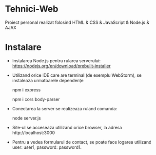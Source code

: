 # Tehnici-Web
Proiect personal realizat folosind HTML & CSS & JavaScript & Node.js & AJAX 

# Instalare
- Instalarea Node.js pentru rularea serverului: https://nodejs.org/en/download/prebuilt-installer 
- Utilizand orice IDE care are terminal (de exemplu WebStorm), se instaleaza urmatoarele dependențe

    npm i express

    npm i cors body-parser

- Conectarea la server se realizeaza ruland comanda:

    node server.js
  
- Site-ul se acceseaza utilizand orice browser, la adresa http://localhost:3000
- Pentru a vedea formularul de contact, se poate face logarea utilizand user: user1, password: password1. 
